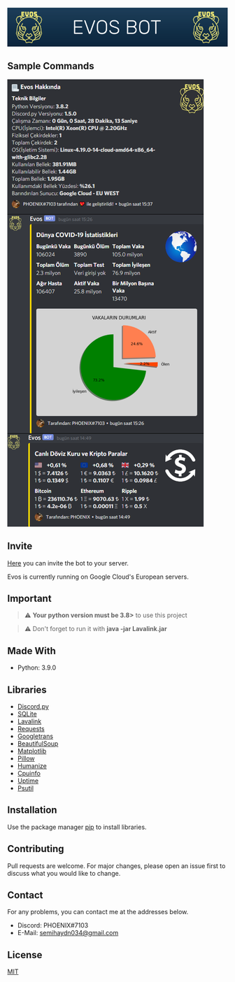 <!--
*** Semih Aydın 2020
-->

![Evos](./images/evosBanner.jpg)

## Sample Commands

![Example](./images/exampleCommands.png)

## Invite

[Here](https://discord.com/api/oauth2/authorize?client_id=675459603420545056&permissions=8&scope=bot) you can invite the bot to your server.

Evos is currently running on Google Cloud's European servers.

## Important

> :warning: **Your python version must be 3.8>** to use this project

> :warning: Don't forget to run it with **java -jar Lavalink.jar**

## Made With

* Python: 3.9.0

## Libraries

*   [Discord.py](https://github.com/Rapptz/discord.py)
*   [SQLite](https://github.com/sqlite/sqlite)
*   [Lavalink](https://github.com/Frederikam/Lavalink)
*   [Requests](https://github.com/psf/requests)
*   [Googletrans](https://github.com/ssut/py-googletrans)
*   [BeautifulSoup](https://www.crummy.com/software/BeautifulSoup/bs4/doc/)
*   [Matplotlib](https://github.com/matplotlib/matplotlib)
*   [Pillow](https://github.com/python-pillow/Pillow)
*   [Humanize](https://github.com/jmoiron/humanize)
*   [Cpuinfo](https://github.com/workhorsy/py-cpuinfo)
*   [Uptime](https://github.com/Cairnarvon/uptime)
*   [Psutil](https://github.com/giampaolo/psutil)

## Installation
Use the package manager [pip](https://pip.pypa.io/en/stable/) to install libraries.

## Contributing
Pull requests are welcome. For major changes, please open an issue first to discuss what you would like to change.

## Contact
For any problems, you can contact me at the addresses below.
*   Discord: PHOENIX#7103
*   E-Mail: semihaydn034@gmail.com

## License
[MIT](https://choosealicense.com/licenses/mit/)

